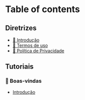 # Table of contents

## Diretrizes

* [📖 Introdução](diretrizes/introducao.md)
* [📃 Termos de uso](diretrizes/termos-de-uso.md)
* [📃 Política de Privacidade](diretrizes/privacy-policy.md)

## Tutoriais
### 👋 Boas-vindas
* [Introdução](welcome/intro.md)
